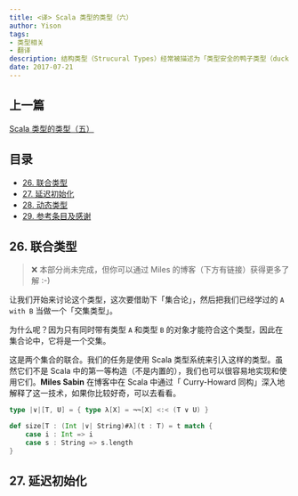 ```yaml
---
title: <译> Scala 类型的类型（六）
author: Yison
tags:
- 类型相关
- 翻译
description: 结构类型（Strucural Types）经常被描述为「类型安全的鸭子类型（duck typing）」，如果你想获得一个直观的理解，这是一个很好的比较。
date: 2017-07-21
---
```


## 上一篇

[Scala 类型的类型（五）](http://scala.cool/2017/07/scala-types-of-types-part-5/)

## 目录

- [26. 联合类型](#26-联合类型)
- [27. 延迟初始化](#27-延迟初始化)
- [28. 动态类型](#28-动态类型)
- [29. 参考条目及感谢](#29-参考条目)

## 26. 联合类型

> ❌ 本部分尚未完成，但你可以通过 Miles 的博客（下方有链接）获得更多了解 :-)

让我们开始来讨论这个类型，这次要借助下「集合论」，然后把我们已经学过的 `A with B` 当做一个「交集类型」。

为什么呢？因为只有同时带有类型 `A` 和类型 `B` 的对象才能符合这个类型，因此在集合论中，它将是一个交集。

这是两个集合的联合。我们的任务是使用 Scala 类型系统来引入这样的类型。虽然它们不是 Scala 中的第一等构造（不是内置的），我们也可以很容易地实现和使用它们。**Miles Sabin** 在博客中在 Scala 中通过「 Curry-Howard 同构」深入地解释了这一技术，如果你比较好奇，可以去看看。

```scala
type |∨|[T, U] = { type λ[X] = ¬¬[X] <:< (T ∨ U) }

def size[T : (Int |∨| String)#λ](t : T) = t match {
    case i : Int => i
    case s : String => s.length
}
```

## 27. 延迟初始化